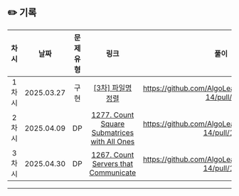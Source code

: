 ## ✏️ 기록   

| 차시 |    날짜    | 문제유형 | 링크 | 풀이 |
|:----:|:---------:|:----:|:-----:|:----:|
| 1차시 | 2025.03.27 |  구현  | [[3차] 파일명 정렬](https://school.programmers.co.kr/learn/courses/30/lessons/17686)|https://github.com/AlgoLeadMe/AlgoLeadMe-14/pull/1|
| 2차시 | 2025.04.09 |  DP  | [1277. Count Square Submatrices with All Ones](https://leetcode.com/problems/count-square-submatrices-with-all-ones/description/?envType=problem-list-v2&envId=dynamic-programming)|https://github.com/AlgoLeadMe/AlgoLeadMe-14/pull/11|
| 3차시 | 2025.04.30 |  DP  | [1267. Count Servers that Communicate](https://leetcode.com/problems/count-servers-that-communicate/description/?envType=daily-question&envId=2025-04-29)|https://github.com/AlgoLeadMe/AlgoLeadMe-14/pull/16|
---
